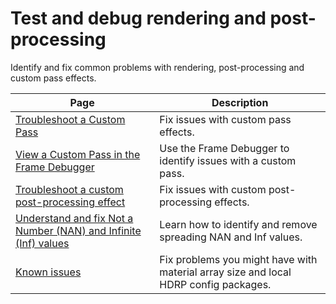 # Test and debug rendering and post-processing

Identify and fix common problems with rendering, post-processing and custom pass effects.

| Page | Description |
|-|-|
|[Troubleshoot a Custom Pass](Custom-Pass-Troubleshooting.md)|Fix issues with custom pass effects.|
|[View a Custom Pass in the Frame Debugger](Custom-Pass-Frame-Debugger.md)| Use the Frame Debugger to identify issues with a custom pass.|
|[Troubleshoot a custom post-processing effect](rendering-troubleshoot-custom-post-processes.md)|Fix issues with custom post-processing effects.|
|[Understand and fix Not a Number (NAN) and Infinite (Inf) values](Post-Processing-Propagating-NaNs.md)|Learn how to identify and remove spreading NAN and Inf values.|
|[Known issues](Known-Issues.md)|Fix problems you might have with material array size and local HDRP config packages.|

